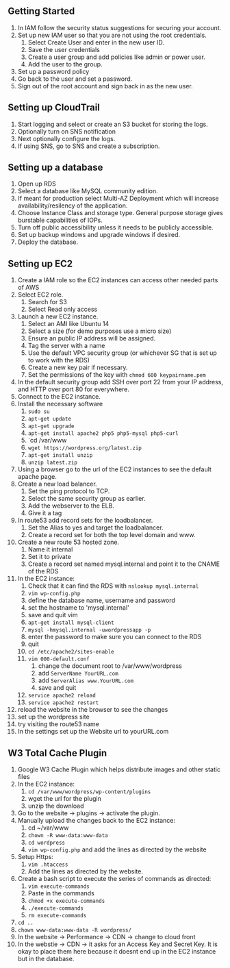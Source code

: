 ## Getting Started
1. In IAM follow the security status suggestions for securing your account.
1. Set up new IAM user so that you are not using the root credentials.
    1. Select Create User and enter in the new user ID.
    1. Save the user credentials
    1. Create a user group and add policies like admin or power user.
    1. Add the user to the group.
1. Set up a password policy
1. Go back to the user and set a password.
1. Sign out of the root account and sign back in as the new user.

## Setting up CloudTrail
1. Start logging and select or create an S3 bucket for storing the logs.
1. Optionally turn on SNS notification
1. Next optionally configure the logs.
1. If using SNS, go to SNS and create a subscription.

## Setting up a database
1. Open up RDS
1. Select a database like MySQL community edition.
1. If meant for production select Multi-AZ Deployment which will increase availability/resilency of the application.
1. Choose Instance Class and storage type. General purpose storage gives burstable capabilities of IOPs.
1. Turn off public accessibility unless it needs to be publicly accessible.
1. Set up backup windows and upgrade windows if desired.
1. Deploy the database.

## Setting up EC2
1. Create a IAM role so the EC2 instances can access other needed parts of AWS 
1. Select EC2 role.
    1. Search for S3
    1. Select Read only access
1. Launch a new EC2 instance.
    1. Select an AMI like Ubuntu 14
    1. Select a size (for demo purposes use a micro size)
    1. Ensure an public IP address will be assigned.
    1. Tag the server with a name
    1. Use the default VPC security group (or whichever SG that is set up to work with the RDS)
    1. Create a new key pair if necessary.
    1. Set the permissions of the key with `chmod 600 keypairname.pem`
1. In the default security group add SSH over port 22 from your IP address, and HTTP over port 80 for everywhere.
1. Connect to the EC2 instance.
1. Install the necessary software
    1. `sudo su`
    1. `apt-get update`
    1. `apt-get upgrade`
    1. `apt-get install apache2 php5 php5-mysql php5-curl`
    1. `cd /var/www
    1. `wget https://wordpress.org/latest.zip`
    1. `apt-get install unzip`
    1. `unzip latest.zip`
1. Using a browser go to the url of the EC2 instances to see the default apache page.
1. Create a new load balancer.
    1. Set the ping protocol to TCP.
    1. Select the same security group as earlier.
    1. Add the webserver to the ELB.
    1. Give it a tag
1. In route53 add record sets for the loadbalancer. 
    1. Set the Alias to yes and target the loadbalancer.
    1. Create a record set for both the top level domain and www.
1. Create a new route 53 hosted zone.
    1. Name it internal
    1. Set it to private
    1. Create a record set named mysql.internal and point it to the CNAME of the RDS
1. In the EC2 instance:
    1. Check that it can find the RDS with `nslookup mysql.internal`
    1. `vim wp-config.php`
    1. define the database name, username and password
    1. set the hostname to 'mysql.internal'
    1. save and quit vim
    1. `apt-get install mysql-client`
    1. `mysql -hmysql.internal -uwordpressapp -p`
    1. enter the password to make sure you can connect to the RDS
    1. quit
    1. `cd /etc/apache2/sites-enable`
    1. `vim 000-default.conf`
        1. change the document root to /var/www/wordpress
        1. add `ServerName YourURL.com`
        1. add `ServerAlias www.YourURL.com`
        1. save and quit
    1. `service apache2 reload`
    1. `service apache2 restart`
1. reload the website in the browser to see the changes
1. set up the wordpress site
1. try visiting the route53 name
1. In the settings set up the Website url to yourURL.com

## W3 Total Cache Plugin
1. Google W3 Cache Plugin which helps distribute images and other static files
1. In the EC2 instance:
    1. `cd /var/www/wordpress/wp-content/plugins`
    1. wget the url for the plugin
    1. unzip the download
1. Go to the website -> plugins -> activate the plugin.
1. Manually upload the changes back to the EC2 instance:
    1. cd ~/var/www
    1. `chown -R www-data:www-data`
    1. `cd wordpress`
    1. `vim wp-config.php` and add the lines as directed by the website
1. Setup Https:
    1. `vim .htaccess`
    1. Add the lines as directed by the website.
1. Create a bash script to execute the series of commands as directed:
    1. `vim execute-commands`
    1. Paste in the commands
    1. `chmod +x execute-commands`
    1. `./execute-commands`
    1. `rm execute-commands`
1. `cd ..`
1. `chown www-data:www-data -R wordpress/`
1. In the website -> Performance -> CDN -> change to cloud front
1. In the webstie -> CDN -> it asks for an Access Key and Secret Key. It is okay to place them here because it doesnt end up in the EC2 instance but in the database. 


